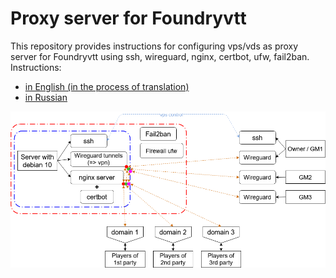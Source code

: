 # Proxy server for Foundryvtt  

This repository provides instructions for configuring vps/vds as proxy server for Foundryvtt using ssh, wireguard, nginx, certbot, ufw, fail2ban.
Instructions:

* [in English (in the process of translation)](./Proxy-server%20for%20Foundryvtt%20(EN).md)  
* [in Russian](./Proxy-server%20for%20Foundryvtt%20(RU).md)  


![](media/Proxy-server_Foundryvtt_scheme_en.png)